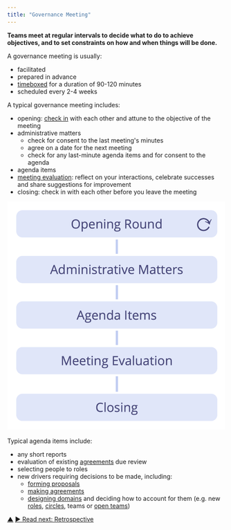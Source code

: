 ```yaml
---
title: "Governance Meeting"
---
```



**Teams meet at regular intervals to decide what to do to achieve objectives, and to set constraints on how and when things will be done.**

A governance meeting is usually:

-   facilitated
-   prepared in advance
-   [timeboxed](timebox-activities.html) for a duration of 90-120 minutes
-   scheduled every 2-4 weeks

A typical governance meeting includes:

-   opening: [check in](check-in.html) with each other and attune to the objective of the meeting
-   administrative matters
    -   check for consent to the last meeting's minutes
    -   agree on a date for the next meeting
    -   check for any last-minute agenda items and for consent to the agenda
-   agenda items
-   [meeting evaluation](evaluate-meetings.html): reflect on your interactions, celebrate successes and share suggestions for improvement
-   closing: check in with each other before you leave the meeting

![Phases of a governance meeting](img/meetings/governance-meeting.png)

Typical agenda items include:

-   any short reports
-   evaluation of existing <a href="#" class="tooltip" title="Agreement: An agreed upon guideline, process, protocol or policy designed to guide the flow of value.">agreements</a> due review
-   selecting people to roles
-   new drivers requiring decisions to be made, including:
    -   [forming proposals](co-create-proposals.html)
    -   [making agreements](consent-decision-making.html)
    -   [designing domains](clarify-and-develop-domains.html) and deciding how to account for them (e.g. new [roles](role.html), [circles](circle.html), teams or [open teams](open-team.html))




<div class="bottom-nav">
<a href="focused-interactions.html" title="Up: Focused Interactions">▲</a> <a href="retrospective.html" title="Read next: Retrospective">▶ Read next: Retrospective</a>
</div>


<script type="text/javascript">
Mousetrap.bind('g n', function() {
    window.location.href = 'retrospective.html';
    return false;
});
</script>

